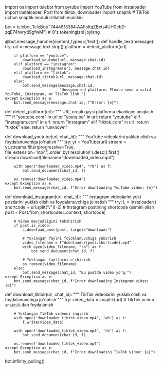 import os
import telebot
from pytube import YouTube
from instaloader import Instaloader, Post
from tiktok_downloader import snaptik  # TikTok uchun snaptik moduli ishlatish mumkin

bot = telebot.TeleBot("7444815384:AAFoKqZBxts4UH0ebD-zqE74hvrytiSgfwM")  # O'z tokeningizni joylang

@bot.message_handler(content_types=['text'])
def handle_text(message):
    try:
        url = message.text.strip()
        platform = detect_platform(url)

        if platform == "youtube":
            download_youtube(url, message.chat.id)
        elif platform == "instagram":
            download_instagram(url, message.chat.id)
        elif platform == "tiktok":
            download_tiktok(url, message.chat.id)
        else:
            bot.send_message(message.chat.id,
                             "Unsupported platform. Please send a valid YouTube, Instagram, or TikTok link.")
    except Exception as e:
        bot.send_message(message.chat.id, f"Error: {e}")

def detect_platform(url):
    """ URL orqali qaysi platforma ekanligini aniqlash """
    if "youtube.com" in url or "youtu.be" in url:
        return "youtube"
    elif "instagram.com" in url:
        return "instagram"
    elif "tiktok.com" in url:
        return "tiktok"
    else:
        return "unknown"

def download_youtube(url, chat_id):
    """ YouTube videolarini yuklab olish va foydalanuvchiga jo'natish """
    try:
        yt = YouTube(url)
        stream = yt.streams.filter(progressive=True, file_extension='mp4').order_by('resolution').desc().first()
        stream.download(filename="downloaded_video.mp4")

        with open("downloaded_video.mp4", "rb") as f:
            bot.send_document(chat_id, f)

        os.remove("downloaded_video.mp4")
    except Exception as e:
        bot.send_message(chat_id, f"Error downloading YouTube video: {e}")

def download_instagram(url, chat_id):
    """ Instagram videolarini yoki postlarini yuklab olish va foydalanuvchiga jo'natish """
    try:
        L = Instaloader()
        shortcode = url.split("/")[-2]  # Instagram postining shortcode qismini olish
        post = Post.from_shortcode(L.context, shortcode)

        # Video mavjudligini tekshirish
        if post.is_video:
            L.download_post(post, target="downloads")

            # Yuklangan faylni foydalanuvchiga yuborish
            video_filename = f"downloads/{post.shortcode}.mp4"
            with open(video_filename, "rb") as f:
                bot.send_document(chat_id, f)

            # Yuklangan fayllarni o'chirish
            os.remove(video_filename)
        else:
            bot.send_message(chat_id, "Bu postda video yo'q.")
    except Exception as e:
        bot.send_message(chat_id, f"Error downloading Instagram video: {e}")

def download_tiktok(url, chat_id):
    """ TikTok videolarini yuklab olish va foydalanuvchiga jo'natish """
    try:
        video_data = snaptik(url)  # TikTok uchun `snaptik` dan foydalanish

        # Yuklangan TikTok videoni saqlash
        with open('downloaded_tiktok_video.mp4', 'wb') as f:
            f.write(video_data)

        with open('downloaded_tiktok_video.mp4', 'rb') as f:
            bot.send_document(chat_id, f)

        os.remove('downloaded_tiktok_video.mp4')
    except Exception as e:
        bot.send_message(chat_id, f"Error downloading TikTok video: {e}")

bot.infinity_polling()


